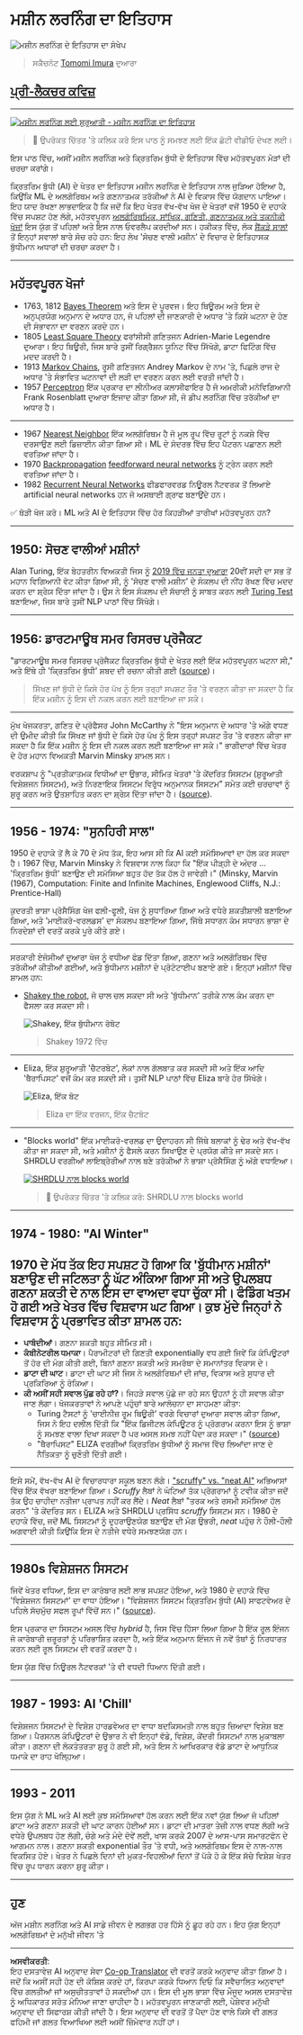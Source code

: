 <!--
CO_OP_TRANSLATOR_METADATA:
{
  "original_hash": "b2d11df10030cacc41427a1fbc8bc8f1",
  "translation_date": "2025-08-29T17:43:21+00:00",
  "source_file": "1-Introduction/2-history-of-ML/README.md",
  "language_code": "pa"
}
-->
# ਮਸ਼ੀਨ ਲਰਨਿੰਗ ਦਾ ਇਤਿਹਾਸ

![ਮਸ਼ੀਨ ਲਰਨਿੰਗ ਦੇ ਇਤਿਹਾਸ ਦਾ ਸੰਖੇਪ](../../../../translated_images/ml-history.a1bdfd4ce1f464d9a0502f38d355ffda384c95cd5278297a46c9a391b5053bc4.pa.png)
> ਸਕੈਚਨੋਟ [Tomomi Imura](https://www.twitter.com/girlie_mac) ਦੁਆਰਾ

## [ਪ੍ਰੀ-ਲੈਕਚਰ ਕਵਿਜ਼](https://gray-sand-07a10f403.1.azurestaticapps.net/quiz/3/)

---

[![ਮਸ਼ੀਨ ਲਰਨਿੰਗ ਲਈ ਸ਼ੁਰੂਆਤੀ - ਮਸ਼ੀਨ ਲਰਨਿੰਗ ਦਾ ਇਤਿਹਾਸ](https://img.youtube.com/vi/N6wxM4wZ7V0/0.jpg)](https://youtu.be/N6wxM4wZ7V0 "ਮਸ਼ੀਨ ਲਰਨਿੰਗ ਲਈ ਸ਼ੁਰੂਆਤੀ - ਮਸ਼ੀਨ ਲਰਨਿੰਗ ਦਾ ਇਤਿਹਾਸ")

> 🎥 ਉਪਰੋਕਤ ਚਿੱਤਰ 'ਤੇ ਕਲਿਕ ਕਰੋ ਇਸ ਪਾਠ ਨੂੰ ਸਮਝਣ ਲਈ ਇੱਕ ਛੋਟੀ ਵੀਡੀਓ ਦੇਖਣ ਲਈ।

ਇਸ ਪਾਠ ਵਿੱਚ, ਅਸੀਂ ਮਸ਼ੀਨ ਲਰਨਿੰਗ ਅਤੇ ਕ੍ਰਿਤਰਿਮ ਬੁੱਧੀ ਦੇ ਇਤਿਹਾਸ ਵਿੱਚ ਮਹੱਤਵਪੂਰਨ ਮੋੜਾਂ ਦੀ ਚਰਚਾ ਕਰਾਂਗੇ।

ਕ੍ਰਿਤਰਿਮ ਬੁੱਧੀ (AI) ਦੇ ਖੇਤਰ ਦਾ ਇਤਿਹਾਸ ਮਸ਼ੀਨ ਲਰਨਿੰਗ ਦੇ ਇਤਿਹਾਸ ਨਾਲ ਜੁੜਿਆ ਹੋਇਆ ਹੈ, ਕਿਉਂਕਿ ML ਦੇ ਅਲਗੋਰਿਥਮ ਅਤੇ ਗਣਨਾਤਮਕ ਤਰੱਕੀਆਂ ਨੇ AI ਦੇ ਵਿਕਾਸ ਵਿੱਚ ਯੋਗਦਾਨ ਪਾਇਆ। ਇਹ ਯਾਦ ਰੱਖਣਾ ਲਾਭਦਾਇਕ ਹੈ ਕਿ ਜਦੋਂ ਕਿ ਇਹ ਖੇਤਰ ਵੱਖ-ਵੱਖ ਖੋਜ ਦੇ ਖੇਤਰਾਂ ਵਜੋਂ 1950 ਦੇ ਦਹਾਕੇ ਵਿੱਚ ਸਪਸ਼ਟ ਹੋਣ ਲੱਗੇ, ਮਹੱਤਵਪੂਰਨ [ਅਲਗੋਰਿਥਮਿਕ, ਸਾਂਖਿਕ, ਗਣਿਤੀ, ਗਣਨਾਤਮਕ ਅਤੇ ਤਕਨੀਕੀ ਖੋਜਾਂ](https://wikipedia.org/wiki/Timeline_of_machine_learning) ਇਸ ਯੁੱਗ ਤੋਂ ਪਹਿਲਾਂ ਅਤੇ ਇਸ ਨਾਲ ਓਵਰਲੈਪ ਕਰਦੀਆਂ ਸਨ। ਹਕੀਕਤ ਵਿੱਚ, ਲੋਕ [ਸੈਂਕੜੇ ਸਾਲਾਂ](https://wikipedia.org/wiki/History_of_artificial_intelligence) ਤੋਂ ਇਨ੍ਹਾਂ ਸਵਾਲਾਂ ਬਾਰੇ ਸੋਚ ਰਹੇ ਹਨ: ਇਹ ਲੇਖ 'ਸੋਚਣ ਵਾਲੀ ਮਸ਼ੀਨ' ਦੇ ਵਿਚਾਰ ਦੇ ਇਤਿਹਾਸਕ ਬੁੱਧੀਮਾਨ ਅਧਾਰਾਂ ਦੀ ਚਰਚਾ ਕਰਦਾ ਹੈ।

---
## ਮਹੱਤਵਪੂਰਨ ਖੋਜਾਂ

- 1763, 1812 [Bayes Theorem](https://wikipedia.org/wiki/Bayes%27_theorem) ਅਤੇ ਇਸ ਦੇ ਪੂਰਵਜ। ਇਹ ਥਿਊਰਮ ਅਤੇ ਇਸ ਦੇ ਅਨੁਪ੍ਰਯੋਗ ਅਨੁਮਾਨ ਦੇ ਅਧਾਰ ਹਨ, ਜੋ ਪਹਿਲਾਂ ਦੀ ਜਾਣਕਾਰੀ ਦੇ ਅਧਾਰ 'ਤੇ ਕਿਸੇ ਘਟਨਾ ਦੇ ਹੋਣ ਦੀ ਸੰਭਾਵਨਾ ਦਾ ਵਰਣਨ ਕਰਦੇ ਹਨ।
- 1805 [Least Square Theory](https://wikipedia.org/wiki/Least_squares) ਫਰਾਂਸੀਸੀ ਗਣਿਤਜਨ Adrien-Marie Legendre ਦੁਆਰਾ। ਇਹ ਥਿਊਰੀ, ਜਿਸ ਬਾਰੇ ਤੁਸੀਂ ਰਿਗ੍ਰੈਸ਼ਨ ਯੂਨਿਟ ਵਿੱਚ ਸਿੱਖੋਗੇ, ਡਾਟਾ ਫਿਟਿੰਗ ਵਿੱਚ ਮਦਦ ਕਰਦੀ ਹੈ।
- 1913 [Markov Chains](https://wikipedia.org/wiki/Markov_chain), ਰੂਸੀ ਗਣਿਤਜਨ Andrey Markov ਦੇ ਨਾਮ 'ਤੇ, ਪਿਛਲੇ ਰਾਜ ਦੇ ਅਧਾਰ 'ਤੇ ਸੰਭਾਵਿਤ ਘਟਨਾਵਾਂ ਦੀ ਲੜੀ ਦਾ ਵਰਣਨ ਕਰਨ ਲਈ ਵਰਤੀ ਜਾਂਦੀ ਹੈ।
- 1957 [Perceptron](https://wikipedia.org/wiki/Perceptron) ਇੱਕ ਪ੍ਰਕਾਰ ਦਾ ਲੀਨੀਅਰ ਕਲਾਸੀਫਾਇਰ ਹੈ ਜੋ ਅਮਰੀਕੀ ਮਨੋਵਿਗਿਆਨੀ Frank Rosenblatt ਦੁਆਰਾ ਇਜਾਦ ਕੀਤਾ ਗਿਆ ਸੀ, ਜੋ ਡੀਪ ਲਰਨਿੰਗ ਵਿੱਚ ਤਰੱਕੀਆਂ ਦਾ ਅਧਾਰ ਹੈ।

---

- 1967 [Nearest Neighbor](https://wikipedia.org/wiki/Nearest_neighbor) ਇੱਕ ਅਲਗੋਰਿਥਮ ਹੈ ਜੋ ਮੂਲ ਰੂਪ ਵਿੱਚ ਰੂਟਾਂ ਨੂੰ ਨਕਸ਼ੇ ਵਿੱਚ ਦਰਸਾਉਣ ਲਈ ਡਿਜ਼ਾਈਨ ਕੀਤਾ ਗਿਆ ਸੀ। ML ਦੇ ਸੰਦਰਭ ਵਿੱਚ ਇਹ ਪੈਟਰਨ ਪਛਾਣਨ ਲਈ ਵਰਤਿਆ ਜਾਂਦਾ ਹੈ।
- 1970 [Backpropagation](https://wikipedia.org/wiki/Backpropagation) [feedforward neural networks](https://wikipedia.org/wiki/Feedforward_neural_network) ਨੂੰ ਟ੍ਰੇਨ ਕਰਨ ਲਈ ਵਰਤਿਆ ਜਾਂਦਾ ਹੈ।
- 1982 [Recurrent Neural Networks](https://wikipedia.org/wiki/Recurrent_neural_network) ਫੀਡਫਾਰਵਰਡ ਨਿਊਰਲ ਨੈਟਵਰਕ ਤੋਂ ਲਿਆਏ artificial neural networks ਹਨ ਜੋ ਅਸਥਾਈ ਗ੍ਰਾਫ ਬਣਾਉਂਦੇ ਹਨ।

✅ ਥੋੜੀ ਖੋਜ ਕਰੋ। ML ਅਤੇ AI ਦੇ ਇਤਿਹਾਸ ਵਿੱਚ ਹੋਰ ਕਿਹੜੀਆਂ ਤਾਰੀਖਾਂ ਮਹੱਤਵਪੂਰਨ ਹਨ?

---
## 1950: ਸੋਚਣ ਵਾਲੀਆਂ ਮਸ਼ੀਨਾਂ

Alan Turing, ਇੱਕ ਬੇਹਤਰੀਨ ਵਿਅਕਤੀ ਜਿਸ ਨੂੰ [2019 ਵਿੱਚ ਜਨਤਾ ਦੁਆਰਾ](https://wikipedia.org/wiki/Icons:_The_Greatest_Person_of_the_20th_Century) 20ਵੀਂ ਸਦੀ ਦਾ ਸਭ ਤੋਂ ਮਹਾਨ ਵਿਗਿਆਨੀ ਵੋਟ ਕੀਤਾ ਗਿਆ ਸੀ, ਨੂੰ 'ਸੋਚਣ ਵਾਲੀ ਮਸ਼ੀਨ' ਦੇ ਸੰਕਲਪ ਦੀ ਨੀਂਹ ਰੱਖਣ ਵਿੱਚ ਮਦਦ ਕਰਨ ਦਾ ਸ਼੍ਰੇਯ਼ ਦਿੱਤਾ ਜਾਂਦਾ ਹੈ। ਉਸ ਨੇ ਇਸ ਸੰਕਲਪ ਦੀ ਸੱਚਾਈ ਨੂੰ ਸਾਬਤ ਕਰਨ ਲਈ [Turing Test](https://www.bbc.com/news/technology-18475646) ਬਣਾਇਆ, ਜਿਸ ਬਾਰੇ ਤੁਸੀਂ NLP ਪਾਠਾਂ ਵਿੱਚ ਸਿੱਖੋਗੇ।

---
## 1956: ਡਾਰਟਮਾਊਥ ਸਮਰ ਰਿਸਰਚ ਪ੍ਰੋਜੈਕਟ

"ਡਾਰਟਮਾਊਥ ਸਮਰ ਰਿਸਰਚ ਪ੍ਰੋਜੈਕਟ ਕ੍ਰਿਤਰਿਮ ਬੁੱਧੀ ਦੇ ਖੇਤਰ ਲਈ ਇੱਕ ਮਹੱਤਵਪੂਰਨ ਘਟਨਾ ਸੀ," ਅਤੇ ਇੱਥੇ ਹੀ 'ਕ੍ਰਿਤਰਿਮ ਬੁੱਧੀ' ਸ਼ਬਦ ਦੀ ਰਚਨਾ ਕੀਤੀ ਗਈ ([source](https://250.dartmouth.edu/highlights/artificial-intelligence-ai-coined-dartmouth))।

> ਸਿੱਖਣ ਜਾਂ ਬੁੱਧੀ ਦੇ ਕਿਸੇ ਹੋਰ ਪੱਖ ਨੂੰ ਇਸ ਤਰ੍ਹਾਂ ਸਪਸ਼ਟ ਤੌਰ 'ਤੇ ਵਰਣਨ ਕੀਤਾ ਜਾ ਸਕਦਾ ਹੈ ਕਿ ਇੱਕ ਮਸ਼ੀਨ ਨੂੰ ਇਸ ਦੀ ਨਕਲ ਕਰਨ ਲਈ ਬਣਾਇਆ ਜਾ ਸਕੇ।

---

ਮੁੱਖ ਖੋਜਕਰਤਾ, ਗਣਿਤ ਦੇ ਪ੍ਰੋਫੈਸਰ John McCarthy ਨੇ "ਇਸ ਅਨੁਮਾਨ ਦੇ ਅਧਾਰ 'ਤੇ ਅੱਗੇ ਵਧਣ ਦੀ ਉਮੀਦ ਕੀਤੀ ਕਿ ਸਿੱਖਣ ਜਾਂ ਬੁੱਧੀ ਦੇ ਕਿਸੇ ਹੋਰ ਪੱਖ ਨੂੰ ਇਸ ਤਰ੍ਹਾਂ ਸਪਸ਼ਟ ਤੌਰ 'ਤੇ ਵਰਣਨ ਕੀਤਾ ਜਾ ਸਕਦਾ ਹੈ ਕਿ ਇੱਕ ਮਸ਼ੀਨ ਨੂੰ ਇਸ ਦੀ ਨਕਲ ਕਰਨ ਲਈ ਬਣਾਇਆ ਜਾ ਸਕੇ।" ਭਾਗੀਦਾਰਾਂ ਵਿੱਚ ਖੇਤਰ ਦੇ ਹੋਰ ਮਹਾਨ ਵਿਅਕਤੀ Marvin Minsky ਸ਼ਾਮਲ ਸਨ।

ਵਰਕਸ਼ਾਪ ਨੂੰ "ਪ੍ਰਤੀਕਾਤਮਕ ਵਿਧੀਆਂ ਦਾ ਉਭਾਰ, ਸੀਮਿਤ ਖੇਤਰਾਂ 'ਤੇ ਕੇਂਦਰਿਤ ਸਿਸਟਮ (ਸ਼ੁਰੂਆਤੀ ਵਿਸ਼ੇਸ਼ਜਨ ਸਿਸਟਮ), ਅਤੇ ਨਿਰਣਾਇਕ ਸਿਸਟਮ ਵਿਰੁੱਧ ਅਨੁਮਾਨਕ ਸਿਸਟਮ" ਸਮੇਤ ਕਈ ਚਰਚਾਵਾਂ ਨੂੰ ਸ਼ੁਰੂ ਕਰਨ ਅਤੇ ਉਤਸ਼ਾਹਿਤ ਕਰਨ ਦਾ ਸ਼੍ਰੇਯ਼ ਦਿੱਤਾ ਜਾਂਦਾ ਹੈ। ([source](https://wikipedia.org/wiki/Dartmouth_workshop)).

---
## 1956 - 1974: "ਸੁਨਹਿਰੀ ਸਾਲ"

1950 ਦੇ ਦਹਾਕੇ ਤੋਂ ਲੈ ਕੇ 70 ਦੇ ਮੱਧ ਤੱਕ, ਇਹ ਆਸ ਸੀ ਕਿ AI ਕਈ ਸਮੱਸਿਆਵਾਂ ਦਾ ਹੱਲ ਕਰ ਸਕਦਾ ਹੈ। 1967 ਵਿੱਚ, Marvin Minsky ਨੇ ਵਿਸ਼ਵਾਸ ਨਾਲ ਕਿਹਾ ਕਿ "ਇੱਕ ਪੀੜ੍ਹੀ ਦੇ ਅੰਦਰ ... 'ਕ੍ਰਿਤਰਿਮ ਬੁੱਧੀ' ਬਣਾਉਣ ਦੀ ਸਮੱਸਿਆ ਬਹੁਤ ਹੱਦ ਤੱਕ ਹੱਲ ਹੋ ਜਾਵੇਗੀ।" (Minsky, Marvin (1967), Computation: Finite and Infinite Machines, Englewood Cliffs, N.J.: Prentice-Hall)

ਕੁਦਰਤੀ ਭਾਸ਼ਾ ਪ੍ਰੋਸੈਸਿੰਗ ਖੋਜ ਫਲੀ-ਫੂਲੀ, ਖੋਜ ਨੂੰ ਸੁਧਾਰਿਆ ਗਿਆ ਅਤੇ ਵਧੇਰੇ ਸ਼ਕਤੀਸ਼ਾਲੀ ਬਣਾਇਆ ਗਿਆ, ਅਤੇ 'ਮਾਈਕਰੋ-ਵਰਲਡਸ' ਦਾ ਸੰਕਲਪ ਬਣਾਇਆ ਗਿਆ, ਜਿੱਥੇ ਸਧਾਰਨ ਕੰਮ ਸਧਾਰਨ ਭਾਸ਼ਾ ਦੇ ਨਿਰਦੇਸ਼ਾਂ ਦੀ ਵਰਤੋਂ ਕਰਕੇ ਪੂਰੇ ਕੀਤੇ ਗਏ।

---

ਸਰਕਾਰੀ ਏਜੰਸੀਆਂ ਦੁਆਰਾ ਖੋਜ ਨੂੰ ਵਧੀਆ ਫੰਡ ਦਿੱਤਾ ਗਿਆ, ਗਣਨਾ ਅਤੇ ਅਲਗੋਰਿਥਮ ਵਿੱਚ ਤਰੱਕੀਆਂ ਕੀਤੀਆਂ ਗਈਆਂ, ਅਤੇ ਬੁੱਧੀਮਾਨ ਮਸ਼ੀਨਾਂ ਦੇ ਪ੍ਰੋਟੋਟਾਈਪ ਬਣਾਏ ਗਏ। ਇਨ੍ਹਾਂ ਮਸ਼ੀਨਾਂ ਵਿੱਚ ਸ਼ਾਮਲ ਹਨ:

* [Shakey the robot](https://wikipedia.org/wiki/Shakey_the_robot), ਜੋ ਚਾਲ ਚਲ ਸਕਦਾ ਸੀ ਅਤੇ 'ਬੁੱਧੀਮਾਨ' ਤਰੀਕੇ ਨਾਲ ਕੰਮ ਕਰਨ ਦਾ ਫੈਸਲਾ ਕਰ ਸਕਦਾ ਸੀ।

    ![Shakey, ਇੱਕ ਬੁੱਧੀਮਾਨ ਰੋਬੋਟ](../../../../translated_images/shakey.4dc17819c447c05bf4b52f76da0bdd28817d056fdb906252ec20124dd4cfa55e.pa.jpg)
    > Shakey 1972 ਵਿੱਚ

---

* Eliza, ਇੱਕ ਸ਼ੁਰੂਆਤੀ 'ਚੈਟਰਬੋਟ', ਲੋਕਾਂ ਨਾਲ ਗੱਲਬਾਤ ਕਰ ਸਕਦੀ ਸੀ ਅਤੇ ਇੱਕ ਆਦਿ 'ਥੈਰਾਪਿਸਟ' ਵਜੋਂ ਕੰਮ ਕਰ ਸਕਦੀ ਸੀ। ਤੁਸੀਂ NLP ਪਾਠਾਂ ਵਿੱਚ Eliza ਬਾਰੇ ਹੋਰ ਸਿੱਖੋਗੇ।

    ![Eliza, ਇੱਕ ਬੋਟ](../../../../translated_images/eliza.84397454cda9559bb5ec296b5b8fff067571c0cccc5405f9c1ab1c3f105c075c.pa.png)
    > Eliza ਦਾ ਇੱਕ ਵਰਜਨ, ਇੱਕ ਚੈਟਬੋਟ

---

* "Blocks world" ਇੱਕ ਮਾਈਕਰੋ-ਵਰਲਡ ਦਾ ਉਦਾਹਰਨ ਸੀ ਜਿੱਥੇ ਬਲਾਕਾਂ ਨੂੰ ਢੇਰ ਅਤੇ ਵੱਖ-ਵੱਖ ਕੀਤਾ ਜਾ ਸਕਦਾ ਸੀ, ਅਤੇ ਮਸ਼ੀਨਾਂ ਨੂੰ ਫੈਸਲੇ ਕਰਨ ਸਿਖਾਉਣ ਦੇ ਪ੍ਰਯੋਗ ਕੀਤੇ ਜਾ ਸਕਦੇ ਸਨ। SHRDLU ਵਰਗੀਆਂ ਲਾਇਬ੍ਰੇਰੀਆਂ ਨਾਲ ਬਣੇ ਤਰੱਕੀਆਂ ਨੇ ਭਾਸ਼ਾ ਪ੍ਰੋਸੈਸਿੰਗ ਨੂੰ ਅੱਗੇ ਵਧਾਇਆ।

    [![SHRDLU ਨਾਲ blocks world](https://img.youtube.com/vi/QAJz4YKUwqw/0.jpg)](https://www.youtube.com/watch?v=QAJz4YKUwqw "SHRDLU ਨਾਲ blocks world")

    > 🎥 ਉਪਰੋਕਤ ਚਿੱਤਰ 'ਤੇ ਕਲਿਕ ਕਰੋ: SHRDLU ਨਾਲ blocks world

---
## 1974 - 1980: "AI Winter"

1970 ਦੇ ਮੱਧ ਤੱਕ ਇਹ ਸਪਸ਼ਟ ਹੋ ਗਿਆ ਕਿ 'ਬੁੱਧੀਮਾਨ ਮਸ਼ੀਨਾਂ' ਬਣਾਉਣ ਦੀ ਜਟਿਲਤਾ ਨੂੰ ਘੱਟ ਅੰਕਿਆ ਗਿਆ ਸੀ ਅਤੇ ਉਪਲਬਧ ਗਣਨਾ ਸ਼ਕਤੀ ਦੇ ਨਾਲ ਇਸ ਦਾ ਵਾਅਦਾ ਵਧਾ ਚੁੱਕਾ ਸੀ। ਫੰਡਿੰਗ ਖਤਮ ਹੋ ਗਈ ਅਤੇ ਖੇਤਰ ਵਿੱਚ ਵਿਸ਼ਵਾਸ ਘਟ ਗਿਆ। ਕੁਝ ਮੁੱਦੇ ਜਿਨ੍ਹਾਂ ਨੇ ਵਿਸ਼ਵਾਸ ਨੂੰ ਪ੍ਰਭਾਵਿਤ ਕੀਤਾ ਸ਼ਾਮਲ ਹਨ:
---
- **ਪਾਬੰਦੀਆਂ**। ਗਣਨਾ ਸ਼ਕਤੀ ਬਹੁਤ ਸੀਮਿਤ ਸੀ।
- **ਕੰਬੀਨੇਟਰੀਲ ਧਮਾਕਾ**। ਪੈਰਾਮੀਟਰਾਂ ਦੀ ਗਿਣਤੀ exponentially ਵਧ ਗਈ ਜਿਵੇਂ ਕਿ ਕੰਪਿਊਟਰਾਂ ਤੋਂ ਹੋਰ ਦੀ ਮੰਗ ਕੀਤੀ ਗਈ, ਬਿਨਾਂ ਗਣਨਾ ਸ਼ਕਤੀ ਅਤੇ ਸਮਰੱਥਾ ਦੇ ਸਮਾਨਾਂਤਰ ਵਿਕਾਸ ਦੇ।
- **ਡਾਟਾ ਦੀ ਘਾਟ**। ਡਾਟਾ ਦੀ ਘਾਟ ਸੀ ਜਿਸ ਨੇ ਅਲਗੋਰਿਥਮਾਂ ਦੀ ਜਾਂਚ, ਵਿਕਾਸ ਅਤੇ ਸੁਧਾਰ ਦੀ ਪ੍ਰਕਿਰਿਆ ਨੂੰ ਰੋਕਿਆ।
- **ਕੀ ਅਸੀਂ ਸਹੀ ਸਵਾਲ ਪੁੱਛ ਰਹੇ ਹਾਂ?**। ਜਿਹੜੇ ਸਵਾਲ ਪੁੱਛੇ ਜਾ ਰਹੇ ਸਨ ਉਹਨਾਂ ਨੂੰ ਹੀ ਸਵਾਲ ਕੀਤਾ ਜਾਣ ਲੱਗਾ। ਖੋਜਕਰਤਾਵਾਂ ਨੇ ਆਪਣੇ ਪਹੁੰਚਾਂ ਬਾਰੇ ਆਲੋਚਨਾ ਦਾ ਸਾਹਮਣਾ ਕੀਤਾ:
  - Turing ਟੈਸਟਾਂ ਨੂੰ 'ਚਾਈਨੀਜ਼ ਰੂਮ ਥਿਊਰੀ' ਵਰਗੇ ਵਿਚਾਰਾਂ ਦੁਆਰਾ ਸਵਾਲ ਕੀਤਾ ਗਿਆ, ਜਿਸ ਨੇ ਇਹ ਦਲੀਲ ਦਿੱਤੀ ਕਿ "ਇੱਕ ਡਿਜੀਟਲ ਕੰਪਿਊਟਰ ਨੂੰ ਪ੍ਰੋਗਰਾਮ ਕਰਨਾ ਇਸ ਨੂੰ ਭਾਸ਼ਾ ਨੂੰ ਸਮਝਣ ਵਾਲਾ ਦਿਖਾ ਸਕਦਾ ਹੈ ਪਰ ਅਸਲ ਸਮਝ ਨਹੀਂ ਪੈਦਾ ਕਰ ਸਕਦਾ।" ([source](https://plato.stanford.edu/entries/chinese-room/))
  - "ਥੈਰਾਪਿਸਟ" ELIZA ਵਰਗੀਆਂ ਕ੍ਰਿਤਰਿਮ ਬੁੱਧੀਆਂ ਨੂੰ ਸਮਾਜ ਵਿੱਚ ਲਿਆਂਦਾ ਜਾਣ ਦੇ ਨੈਤਿਕਤਾ ਨੂੰ ਚੁਣੌਤੀ ਦਿੱਤੀ ਗਈ।

---

ਇਸੇ ਸਮੇਂ, ਵੱਖ-ਵੱਖ AI ਦੇ ਵਿਚਾਰਧਾਰਾ ਸਕੂਲ ਬਣਨ ਲੱਗੇ। ["scruffy" vs. "neat AI"](https://wikipedia.org/wiki/Neats_and_scruffies) ਅਭਿਆਸਾਂ ਵਿੱਚ ਇੱਕ ਵੱਖਰਾ ਬਣਾਇਆ ਗਿਆ। _Scruffy_ ਲੈਬਾਂ ਨੇ ਘੰਟਿਆਂ ਤੱਕ ਪ੍ਰੋਗਰਾਮਾਂ ਨੂੰ ਟਵੀਕ ਕੀਤਾ ਜਦੋਂ ਤੱਕ ਉਹ ਚਾਹੀਦਾ ਨਤੀਜਾ ਪ੍ਰਾਪਤ ਨਹੀਂ ਕਰ ਲੈਂਦੇ। _Neat_ ਲੈਬਾਂ "ਤਰਕ ਅਤੇ ਰਸਮੀ ਸਮੱਸਿਆ ਹੱਲ ਕਰਨ" 'ਤੇ ਕੇਂਦਰਿਤ ਸਨ। ELIZA ਅਤੇ SHRDLU ਪ੍ਰਸਿੱਧ _scruffy_ ਸਿਸਟਮ ਸਨ। 1980 ਦੇ ਦਹਾਕੇ ਵਿੱਚ, ਜਦੋਂ ML ਸਿਸਟਮਾਂ ਨੂੰ ਦੁਹਰਾਉਣਯੋਗ ਬਣਾਉਣ ਦੀ ਮੰਗ ਉਭਰੀ, _neat_ ਪਹੁੰਚ ਨੇ ਹੌਲੀ-ਹੌਲੀ ਅਗਵਾਈ ਕੀਤੀ ਕਿਉਂਕਿ ਇਸ ਦੇ ਨਤੀਜੇ ਵਧੇਰੇ ਸਮਝਣਯੋਗ ਹਨ।

---
## 1980s ਵਿਸ਼ੇਸ਼ਜਨ ਸਿਸਟਮ

ਜਿਵੇਂ ਖੇਤਰ ਵਧਿਆ, ਇਸ ਦਾ ਕਾਰੋਬਾਰ ਲਈ ਲਾਭ ਸਪਸ਼ਟ ਹੋਇਆ, ਅਤੇ 1980 ਦੇ ਦਹਾਕੇ ਵਿੱਚ 'ਵਿਸ਼ੇਸ਼ਜਨ ਸਿਸਟਮਾਂ' ਦਾ ਵਾਧਾ ਹੋਇਆ। "ਵਿਸ਼ੇਸ਼ਜਨ ਸਿਸਟਮ ਕ੍ਰਿਤਰਿਮ ਬੁੱਧੀ (AI) ਸਾਫਟਵੇਅਰ ਦੇ ਪਹਿਲੇ ਸੱਚਮੁੱਚ ਸਫਲ ਰੂਪਾਂ ਵਿੱਚੋਂ ਸਨ।" ([source](https://wikipedia.org/wiki/Expert_system)).

ਇਸ ਪ੍ਰਕਾਰ ਦਾ ਸਿਸਟਮ ਅਸਲ ਵਿੱਚ _hybrid_ ਹੈ, ਜਿਸ ਵਿੱਚ ਹਿੱਸਾ ਲਿਆ ਗਿਆ ਹੈ ਇੱਕ ਰੂਲ ਇੰਜਨ ਜੋ ਕਾਰੋਬਾਰੀ ਜ਼ਰੂਰਤਾਂ ਨੂੰ ਪਰਿਭਾਸ਼ਿਤ ਕਰਦਾ ਹੈ, ਅਤੇ ਇੱਕ ਅਨੁਮਾਨ ਇੰਜਨ ਜੋ ਨਵੇਂ ਤੱਥਾਂ ਨੂੰ ਨਿਰਧਾਰਤ ਕਰਨ ਲਈ ਰੂਲ ਸਿਸਟਮ ਦੀ ਵਰਤੋਂ ਕਰਦਾ ਹੈ।

ਇਸ ਯੁੱਗ ਵਿੱਚ ਨਿਊਰਲ ਨੈਟਵਰਕਾਂ 'ਤੇ ਵੀ ਵਧਦੀ ਧਿਆਨ ਦਿੱਤੀ ਗਈ।

---
## 1987 - 1993: AI 'Chill'

ਵਿਸ਼ੇਸ਼ਜਨ ਸਿਸਟਮਾਂ ਦੇ ਵਿਸ਼ੇਸ਼ ਹਾਰਡਵੇਅਰ ਦਾ ਵਾਧਾ ਬਦਕਿਸਮਤੀ ਨਾਲ ਬਹੁਤ ਜ਼ਿਆਦਾ ਵਿਸ਼ੇਸ਼ ਬਣ ਗਿਆ। ਪੈਰਸਨਲ ਕੰਪਿਊਟਰਾਂ ਦੇ ਉਭਾਰ ਨੇ ਵੀ ਇਨ੍ਹਾਂ ਵੱਡੇ, ਵਿਸ਼ੇਸ਼, ਕੇਂਦਰੀ ਸਿਸਟਮਾਂ ਨਾਲ ਮੁਕਾਬਲਾ ਕੀਤਾ। ਗਣਨਾ ਦੀ ਲੋਕਤੰਤਰਤਾ ਸ਼ੁਰੂ ਹੋ ਗਈ ਸੀ, ਅਤੇ ਇਸ ਨੇ ਆਖਿਰਕਾਰ ਵੱਡੇ ਡਾਟਾ ਦੇ ਆਧੁਨਿਕ ਧਮਾਕੇ ਦਾ ਰਾਹ ਖੋਲ੍ਹਿਆ।

---
## 1993 - 2011

ਇਸ ਯੁੱਗ ਨੇ ML ਅਤੇ AI ਲਈ ਕੁਝ ਸਮੱਸਿਆਵਾਂ ਹੱਲ ਕਰਨ ਲਈ ਇੱਕ ਨਵਾਂ ਯੁੱਗ ਲਿਆ ਜੋ ਪਹਿਲਾਂ ਡਾਟਾ ਅਤੇ ਗਣਨਾ ਸ਼ਕਤੀ ਦੀ ਘਾਟ ਕਾਰਨ ਹੋਈਆਂ ਸਨ। ਡਾਟਾ ਦੀ ਮਾਤਰਾ ਤੇਜ਼ੀ ਨਾਲ ਵਧਣ ਲੱਗੀ ਅਤੇ ਵਧੇਰੇ ਉਪਲਬਧ ਹੋਣ ਲੱਗੀ, ਚੰਗੇ ਅਤੇ ਮੰਦੇ ਦੋਵੇਂ ਲਈ, ਖਾਸ ਕਰਕੇ 2007 ਦੇ ਆਸ-ਪਾਸ ਸਮਾਰਟਫੋਨ ਦੇ ਆਗਮਨ ਨਾਲ। ਗਣਨਾ ਸ਼ਕਤੀ exponential ਤੌਰ 'ਤੇ ਵਧੀ, ਅਤੇ ਅਲਗੋਰਿਥਮ ਇਸ ਦੇ ਨਾਲ-ਨਾਲ ਵਿਕਸਿਤ ਹੋਏ। ਖੇਤਰ ਨੇ ਪਿਛਲੇ ਦਿਨਾਂ ਦੀ ਮੁਕਤ-ਵਿਹਲੀਆਂ ਦਿਨਾਂ ਤੋਂ ਪੱਕੇ ਹੋ ਕੇ ਇੱਕ ਸੱਚੇ ਵਿਸ਼ੇਸ਼ ਖੇਤਰ ਵਿੱਚ ਰੂਪ ਧਾਰਨ ਕਰਨਾ ਸ਼ੁਰੂ ਕੀਤਾ।

---
## ਹੁਣ

ਅੱਜ ਮਸ਼ੀਨ ਲਰਨਿੰਗ ਅਤੇ AI ਸਾਡੇ ਜੀਵਨ ਦੇ ਲਗਭਗ ਹਰ ਹਿੱਸੇ ਨੂੰ ਛੂਹ ਰਹੇ ਹਨ। ਇਹ ਯੁੱਗ ਇਨ੍ਹਾਂ ਅਲਗੋਰਿਥਮਾਂ ਦੇ ਮਨੁੱਖੀ ਜੀਵਨ 'ਤੇ

---

**ਅਸਵੀਕਰਤੀ**:  
ਇਹ ਦਸਤਾਵੇਜ਼ AI ਅਨੁਵਾਦ ਸੇਵਾ [Co-op Translator](https://github.com/Azure/co-op-translator) ਦੀ ਵਰਤੋਂ ਕਰਕੇ ਅਨੁਵਾਦ ਕੀਤਾ ਗਿਆ ਹੈ। ਜਦੋਂ ਕਿ ਅਸੀਂ ਸਹੀ ਹੋਣ ਦੀ ਕੋਸ਼ਿਸ਼ ਕਰਦੇ ਹਾਂ, ਕਿਰਪਾ ਕਰਕੇ ਧਿਆਨ ਦਿਓ ਕਿ ਸਵੈਚਾਲਿਤ ਅਨੁਵਾਦਾਂ ਵਿੱਚ ਗਲਤੀਆਂ ਜਾਂ ਅਸੁਚੀਤਤਾਵਾਂ ਹੋ ਸਕਦੀਆਂ ਹਨ। ਇਸ ਦੀ ਮੂਲ ਭਾਸ਼ਾ ਵਿੱਚ ਮੌਜੂਦ ਅਸਲ ਦਸਤਾਵੇਜ਼ ਨੂੰ ਅਧਿਕਾਰਤ ਸਰੋਤ ਮੰਨਿਆ ਜਾਣਾ ਚਾਹੀਦਾ ਹੈ। ਮਹੱਤਵਪੂਰਨ ਜਾਣਕਾਰੀ ਲਈ, ਪੇਸ਼ੇਵਰ ਮਨੁੱਖੀ ਅਨੁਵਾਦ ਦੀ ਸਿਫਾਰਸ਼ ਕੀਤੀ ਜਾਂਦੀ ਹੈ। ਇਸ ਅਨੁਵਾਦ ਦੀ ਵਰਤੋਂ ਤੋਂ ਪੈਦਾ ਹੋਣ ਵਾਲੇ ਕਿਸੇ ਵੀ ਗਲਤ ਫਹਿਮੀ ਜਾਂ ਗਲਤ ਵਿਆਖਿਆ ਲਈ ਅਸੀਂ ਜ਼ਿੰਮੇਵਾਰ ਨਹੀਂ ਹਾਂ।